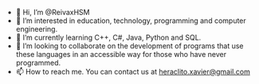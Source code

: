 - 👋 Hi, I’m @ReivaxHSM
- 👀 I’m interested in education, technology, programming and computer engineering.
- 🌱 I’m currently learning C++, C#, Java, Python and SQL.
- 💞️ I’m looking to collaborate on the development of programs that use these languages in an accessible way for those who have never programmed.
- 📫 How to reach me. You can contact us at heraclito.xavier@gmail.com

<!---
ReivaxHSM/ReivaxHSM is a ✨ special ✨ repository because its `README.md` (this file) appears on your GitHub profile.
You can click the Preview link to take a look at your changes.
--->
